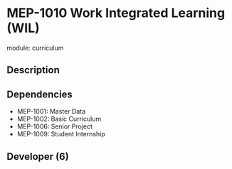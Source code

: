 # MEP-1010 Work Integrated Learning (WIL)

module: curriculum

## Description

## Dependencies
- MEP-1001: Master Data
- MEP-1002: Basic Curriculum
- MEP-1006: Senior Project
- MEP-1009: Student Internship

## Developer (6)
